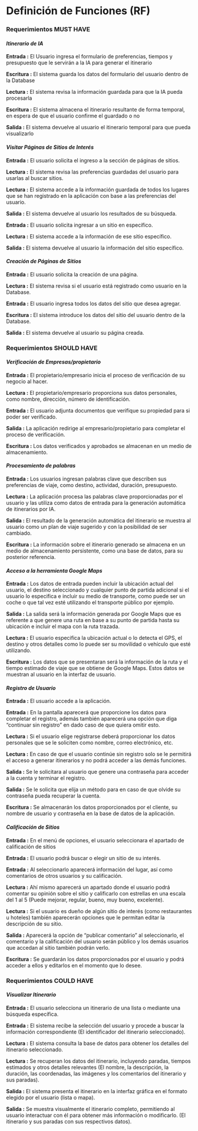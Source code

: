 # Definición de Funciones (RF)

### Requerimientos MUST HAVE

#### *Itinerario de IA*

**Entrada :**
	El Usuario ingresa el formulario de preferencias, tiempos y presupuesto que le servirán a la IA para generar el itinerario

**Escritura :**
	El sistema guarda los datos del formulario del usuario dentro de la Database

**Lectura :**
	El sistema revisa la información guardada para que la IA pueda procesarla

**Escritura :**
	El sistema almacena el itinerario resultante de forma temporal, en espera de que el usuario confirme el guardado o no

**Salida :**
	El sistema devuelve al usuario el itinerario temporal para que pueda visualizarlo


#### *Visitar Páginas de Sitios de Interés*

**Entrada :**
	El usuario solicita el ingreso a la sección de páginas de sitios.

**Lectura :**
	El sistema revisa las preferencias guardadas del usuario para usarlas al buscar sitios.

**Lectura :**
	El sistema accede a la información guardada de todos los lugares que se han registrado en la aplicación con base a las preferencias del usuario.

**Salida :**
	El sistema devuelve al usuario los resultados de su búsqueda.

**Entrada :**
	El usuario solicita ingresar a un sitio en específico.

**Lectura :**
	El sistema accede a la información de ese sitio específico.

**Salida :**
	El sistema devuelve al usuario la información del sitio específico.


#### *Creación de Páginas de Sitios*

**Entrada :**
	El usuario solicita la creación de una página.

**Lectura :**
	El sistema revisa si el usuario está registrado como usuario en la Database.

**Entrada :**
	El usuario ingresa todos los datos del sitio que desea agregar.

**Escritura :**
	El sistema introduce los datos del sitio del usuario dentro de la Database.

**Salida :**
	El sistema devuelve al usuario su página creada.



### Requerimientos SHOULD HAVE

#### *Verificación de Empresas/propietario*

**Entrada :**
	El propietario/empresario inicia el proceso de verificación de su negocio al hacer.

**Lectura :**
	El propietario/empresario proporciona sus datos personales, como nombre, dirección, número de identificación. 

**Entrada :**
	El usuario adjunta documentos que verifique su propiedad para si poder ser verificado.

**Salida :**
	La aplicación redirige al empresario/propietario para completar el proceso de verificación.

**Escritura :**
	Los datos verificados y aprobados se almacenan en un medio de almacenamiento.


#### *Procesamiento de palabras*

**Entrada :**
	Los usuarios ingresan palabras clave que describen sus preferencias de viaje, como destino, actividad, duración, presupuesto.

**Lectura :**
	La aplicación procesa las palabras clave proporcionadas por el usuario y las utiliza como datos de entrada para la generación automática de itinerarios por IA.

**Salida :**
	El resultado de la generación automática del itinerario se muestra al usuario como un plan de viaje sugerido y con la posibilidad de ser cambiado.

**Escritura :**
	La información sobre el itinerario generado se almacena en un medio de almacenamiento persistente, como una base de datos, para su posterior referencia.


#### *Acceso a la herramienta Google Maps*

**Entrada :**
	Los datos de entrada pueden incluir la ubicación actual del usuario, el destino seleccionado y cualquier punto de partida adicional si el usuario lo especifica e incluir su medio de transporte, como puede ser un coche o que tal vez esté utilizando el transporte público por ejemplo.

**Salida :**
	La salida será la información generada por Google Maps que es referente a que genere una ruta en base a su punto de partida hasta su ubicación e incluir el mapa con la ruta trazada.

**Lectura :**
	El usuario especifica la ubicación actual o lo detecta el GPS, el destino y otros detalles como lo puede ser su movilidad o vehículo que esté utilizando.

**Escritura :**
	Los datos que se presentaran será la información de la ruta y el tiempo estimado de viaje que se obtiene de Google Maps. Estos datos se muestran al usuario en la interfaz de usuario.


#### *Registro de Usuario*

**Entrada :**
El usuario accede a la aplicación.

**Entrada :**
En la pantalla aparecerá que proporcione los datos para completar el registro, además también aparecerá una opción que diga “continuar sin registro” en dado caso de que quiera omitir esto.

**Lectura :**
Si el usuario elige registrarse deberá proporcionar los datos personales que se le soliciten como nombre, correo electrónico, etc.

**Lectura :**
En caso de que el usuario continúe sin registro solo se le permitirá el acceso a generar itinerarios y no podrá acceder a las demás funciones.

**Salida :**
Se le solicitara al usuario que genere una contraseña para acceder a la cuenta y terminar el registro.

**Salida :**
Se le solicita que elija un método para en caso de que olvide su contraseña pueda recuperar la cuenta.

**Escritura :**
Se almacenarán los datos proporcionados por el cliente, su nombre de usuario y contraseña en la base de datos de la aplicación.


#### *Calificación de Sitios*

**Entrada :**
En el menú de opciones, el usuario seleccionara el apartado de calificación de sitios 

**Entrada :**
El usuario podrá buscar o elegir un sitio de su interés.

**Entrada :**
Al seleccionarlo aparecerá información del lugar, así como comentarios de otros usuarios y su calificación.

**Lectura :**
Ahí mismo aparecerá un apartado donde el usuario podrá comentar su opinión sobre el sitio y calificarlo con estrellas en una escala del 1 al 5 (Puede mejorar, regular, bueno, muy bueno, excelente).

**Lectura :**
Si el usuario es dueño de algún sitio de interés (como restaurantes u hoteles) también aparecerán opciones que le permitan editar la descripción de su sitio.

**Salida :**
Aparecerá la opción de “publicar comentario” al seleccionarlo, el comentario y la calificación del usuario serán público y los demás usuarios que accedan al sitio también podrán verlo.

**Escritura :**
Se guardarán los datos proporcionados por el usuario y podrá acceder a ellos y editarlos en el momento que lo desee.



### Requerimientos COULD HAVE

#### *Visualizar Itinerario*

**Entrada :**
El usuario selecciona un itinerario de una lista o mediante una búsqueda específica.

**Entrada :**
El sistema recibe la selección del usuario y procede a buscar la información correspondiente (El identificador del itinerario seleccionado).

**Lectura :**
El sistema consulta la base de datos para obtener los detalles del itinerario seleccionado.

**Lectura :**
Se recuperan los datos del itinerario, incluyendo paradas, tiempos estimados y otros detalles relevantes (El nombre, la descripción, la duración, las coordenadas, las imágenes y los comentarios del itinerario y sus paradas).

**Salida :**
El sistema presenta el itinerario en la interfaz gráfica en el formato elegido por el usuario (lista o mapa).

**Salida :**
Se muestra visualmente el itinerario completo, permitiendo al usuario interactuar con él para obtener más información o modificarlo. (El itinerario y sus paradas con sus respectivos datos).